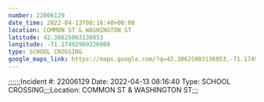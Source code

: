```yaml
---
number: 22006129
date_time: 2022-04-13T08:16:40+00:00
location: COMMON ST & WASHINGTON ST
latitude: 42.38625003136053
longitude: -71.17492989226008
type: SCHOOL CROSSING
google_maps_link: https://maps.google.com/?q=42.38625003136053,-71.17492989226008
---
```


;;;;;;Incident #: 22006129  Date: 2022-04-13 08:16:40   Type: SCHOOL CROSSING;;;Location: COMMON ST & WASHINGTON ST;;;
